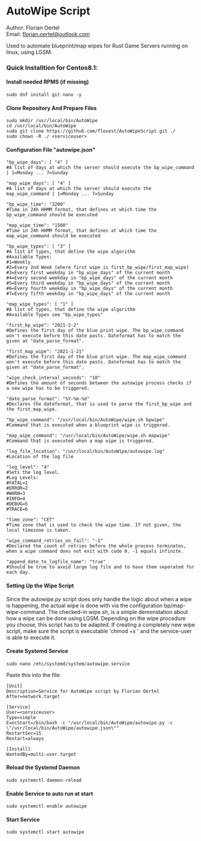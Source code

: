 # AutoWipe Script
Author: Florian Oertel\
Email: florian.oertel@outlook.com

Used to automate blueprint/map wipes for Rust Game Servers running on linux, using LGSM.

<h3>Quick Installtion for Centos8.1:</h3>

<h4>Install needed RPMS (if missing)</h4>

```console
sudo dnf install git nano -y
```

<h4>Clone Repository And Prepare Files</h4>

```console
sudo mkdir /usr/local/bin/AutoWipe
cd /usr/local/bin/AutoWipe
sudo git clone https://github.com/flovest/AutoWipeScript.git ./
sudo chown -R ./ <serviceuser>
```

<h4>Configuration File "autowipe.json"</h4>

```console
"bp_wipe_days": [ "4" ]
#A list of days at which the server should execute the bp_wipe_command | 1=Monday ... 7=Sunday

"map_wipe_days": [ "4" ]
#A list of days at which the server should execute the map_wipe_command | 1=Monday ... 7=Sunday

"bp_wipe_time": "2200"
#Time in 24h HHMM format, that defines at which time the bp_wipe_command should be executed

"map_wipe_time": "1500"
#Time in 24h HHMM format, that defines at which time the map_wipe_command should be executed

"bp_wipe_types": [ "3" ]
#A list of types, that define the wipe algorithm
#Available Types:
#1=Weekly
#2=Every 2nd Week (where first wipe is first_bp_wipe/first_map_wipe)
#3=Every first weekday in "bp_wipe_days" of the current month
#4=Every second weekday in "bp_wipe_days" of the current month
#5=Every third weekday in "bp_wipe_days" of the current month
#6=Every fourth weekday in "bp_wipe_days" of the current month
#7=Every fifth weekday in "bp_wipe_days" of the current month

"map_wipe_types": [ "1" ]
#A list of types, that define the wipe algorithm
#Available Types see "bp_wipe_types"

"first_bp_wipe": "2021-2-2"
#Defines the first day of the blue print wipe. The bp_wipe_command won't execute before this date pasts. Dateformat has to match the given at "date_parse_format".

"first_map_wipe": "2021-1-21"
#Defines the first day of the blue print wipe. The map_wipe_command won't execute before this date pasts. Dateformat has to match the given at "date_parse_format".

"wipe_check_interval_seconds": "10"
#Defines the amount of seconds between the autowipe process checks if a new wipe has to be triggered.

"date_parse_format": "%Y-%m-%d"
#Declares the dateformat, that is used to parse the first_bp_wipe and the first_map_wipe.

"bp_wipe_command": "/usr/local/bin/AutoWipe/wipe.sh bpwipe"
#Command that is executed when a blueprint wipe is triggered.

"map_wipe_command": "/usr/local/bin/AutoWipe/wipe.sh mapwipe"
#Command that is executed when a map wipe is triggered.

"log_file_location": "/usr/local/bin/AutoWipe/autowipe.log"
#Location of the log file

"log_level": "4"
#Sets the log level.
#Log Levels:
#FATAL=1
#ERROR=2
#WARN=3
#INFO=4
#DEBUG=5
#TRACE=6

"time_zone": "CET"
#Time zone that is used to check the wipe time. If not given, the local timezone is taken.

"wipe_command_retries_on_fail": "-1"
#Declared the count of retries before the whole process terminates, when a wipe command does not exit with code 0. -1 equals infinite.

"append_date_to_logfile_name": "true"
#Should be true to avoid large log file and to have them seperated for each day.
```

<h4>Setting Up the Wipe Script</h4>
Since the autowipe.py script does only handle the logic about when a wipe is happening, the actual wipe is done with via the configuration bp/map-wipe-command. The checked-in wipe.sh, is a simple demonstation about how a wipe can be done using LGSM. Depending on the wipe procedure you choose, this script has to be adapted. If creating a completely new wipe script, make sure the script is executable 'chmod +x <path to wipe.sh>' and the service-user is able to execute it.

<h4>Create Systemd Service</h4>

```console
sudo nano /etc/systemd/system/autowipe.service
```
Paste this into the file:
```console
[Unit]
Description=Service for AutoWipe script by Florian Oertel
After=network.target

[Service]
User=<serviceuser>
Type=simple
ExecStart=/bin/bash -c "/usr/local/bin/AutoWipe/autowipe.py -c \"/usr/local/bin/AutoWipe/autowipe.json\""
RestartSec=15
Restart=always

[Install]
WantedBy=multi-user.target
```

<h4>Reload the Systemd Daemon</h4>

```console
sudo systemctl daemon-reload
```

<h4>Enable Service to auto run at start</h4>

```console
sudo systemctl enable autowipe
```

<h4>Start Service</h4>

```console
sudo systemctl start autowipe
```
